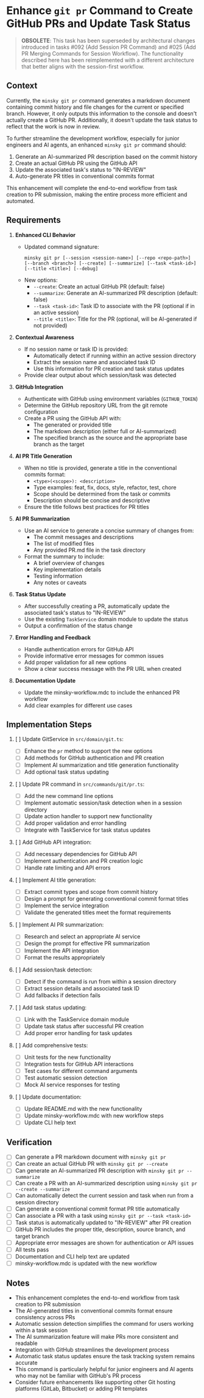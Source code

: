# Enhance `git pr` Command to Create GitHub PRs and Update Task Status

> **OBSOLETE**: This task has been superseded by architectural changes introduced in tasks #092 (Add Session PR Command) and #025 (Add PR Merging Commands for Session Workflow). The functionality described here has been reimplemented with a different architecture that better aligns with the session-first workflow.

## Context

Currently, the `minsky git pr` command generates a markdown document containing commit history and file changes for the current or specified branch. However, it only outputs this information to the console and doesn't actually create a GitHub PR. Additionally, it doesn't update the task status to reflect that the work is now in review.

To further streamline the development workflow, especially for junior engineers and AI agents, an enhanced `minsky git pr` command should:

1. Generate an AI-summarized PR description based on the commit history
2. Create an actual GitHub PR using the GitHub API
3. Update the associated task's status to "IN-REVIEW"
4. Auto-generate PR titles in conventional commits format

This enhancement will complete the end-to-end workflow from task creation to PR submission, making the entire process more efficient and automated.

## Requirements

1. **Enhanced CLI Behavior**

   - Updated command signature:
     ```
     minsky git pr [--session <session-name>] [--repo <repo-path>] [--branch <branch>] [--create] [--summarize] [--task <task-id>] [--title <title>] [--debug]
     ```
   - New options:
     - `--create`: Create an actual GitHub PR (default: false)
     - `--summarize`: Generate an AI-summarized PR description (default: false)
     - `--task <task-id>`: Task ID to associate with the PR (optional if in an active session)
     - `--title <title>`: Title for the PR (optional, will be AI-generated if not provided)

2. **Contextual Awareness**

   - If no session name or task ID is provided:
     - Automatically detect if running within an active session directory
     - Extract the session name and associated task ID
     - Use this information for PR creation and task status updates
   - Provide clear output about which session/task was detected

3. **GitHub Integration**

   - Authenticate with GitHub using environment variables (`GITHUB_TOKEN`)
   - Determine the GitHub repository URL from the git remote configuration
   - Create a PR using the GitHub API with:
     - The generated or provided title
     - The markdown description (either full or AI-summarized)
     - The specified branch as the source and the appropriate base branch as the target

4. **AI PR Title Generation**

   - When no title is provided, generate a title in the conventional commits format:
     - `<type>(<scope>): <description>`
     - Type examples: feat, fix, docs, style, refactor, test, chore
     - Scope should be determined from the task or commits
     - Description should be concise and descriptive
   - Ensure the title follows best practices for PR titles

5. **AI PR Summarization**

   - Use an AI service to generate a concise summary of changes from:
     - The commit messages and descriptions
     - The list of modified files
     - Any provided PR.md file in the task directory
   - Format the summary to include:
     - A brief overview of changes
     - Key implementation details
     - Testing information
     - Any notes or caveats

6. **Task Status Update**

   - After successfully creating a PR, automatically update the associated task's status to "IN-REVIEW"
   - Use the existing `TaskService` domain module to update the status
   - Output a confirmation of the status change

7. **Error Handling and Feedback**

   - Handle authentication errors for GitHub API
   - Provide informative error messages for common issues
   - Add proper validation for all new options
   - Show a clear success message with the PR URL when created

8. **Documentation Update**
   - Update the minsky-workflow.mdc to include the enhanced PR workflow
   - Add clear examples for different use cases

## Implementation Steps

1. [ ] Update GitService in `src/domain/git.ts`:

   - [ ] Enhance the `pr` method to support the new options
   - [ ] Add methods for GitHub authentication and PR creation
   - [ ] Implement AI summarization and title generation functionality
   - [ ] Add optional task status updating

2. [ ] Update PR command in `src/commands/git/pr.ts`:

   - [ ] Add the new command line options
   - [ ] Implement automatic session/task detection when in a session directory
   - [ ] Update action handler to support new functionality
   - [ ] Add proper validation and error handling
   - [ ] Integrate with TaskService for task status updates

3. [ ] Add GitHub API integration:

   - [ ] Add necessary dependencies for GitHub API
   - [ ] Implement authentication and PR creation logic
   - [ ] Handle rate limiting and API errors

4. [ ] Implement AI title generation:

   - [ ] Extract commit types and scope from commit history
   - [ ] Design a prompt for generating conventional commit format titles
   - [ ] Implement the service integration
   - [ ] Validate the generated titles meet the format requirements

5. [ ] Implement AI PR summarization:

   - [ ] Research and select an appropriate AI service
   - [ ] Design the prompt for effective PR summarization
   - [ ] Implement the API integration
   - [ ] Format the results appropriately

6. [ ] Add session/task detection:

   - [ ] Detect if the command is run from within a session directory
   - [ ] Extract session details and associated task ID
   - [ ] Add fallbacks if detection fails

7. [ ] Add task status updating:

   - [ ] Link with the TaskService domain module
   - [ ] Update task status after successful PR creation
   - [ ] Add proper error handling for task updates

8. [ ] Add comprehensive tests:

   - [ ] Unit tests for the new functionality
   - [ ] Integration tests for GitHub API interactions
   - [ ] Test cases for different command arguments
   - [ ] Test automatic session detection
   - [ ] Mock AI service responses for testing

9. [ ] Update documentation:
   - [ ] Update README.md with the new functionality
   - [ ] Update minsky-workflow.mdc with new workflow steps
   - [ ] Update CLI help text

## Verification

- [ ] Can generate a PR markdown document with `minsky git pr`
- [ ] Can create an actual GitHub PR with `minsky git pr --create`
- [ ] Can generate an AI-summarized PR description with `minsky git pr --summarize`
- [ ] Can create a PR with an AI-summarized description using `minsky git pr --create --summarize`
- [ ] Can automatically detect the current session and task when run from a session directory
- [ ] Can generate a conventional commit format PR title automatically
- [ ] Can associate a PR with a task using `minsky git pr --task <task-id>`
- [ ] Task status is automatically updated to "IN-REVIEW" after PR creation
- [ ] GitHub PR includes the proper title, description, source branch, and target branch
- [ ] Appropriate error messages are shown for authentication or API issues
- [ ] All tests pass
- [ ] Documentation and CLI help text are updated
- [ ] minsky-workflow.mdc is updated with the new workflow

## Notes

- This enhancement completes the end-to-end workflow from task creation to PR submission
- The AI-generated titles in conventional commits format ensure consistency across PRs
- Automatic session detection simplifies the command for users working within a task session
- The AI summarization feature will make PRs more consistent and readable
- Integration with GitHub streamlines the development process
- Automatic task status updates ensure the task tracking system remains accurate
- This command is particularly helpful for junior engineers and AI agents who may not be familiar with GitHub's PR process
- Consider future enhancements like supporting other Git hosting platforms (GitLab, Bitbucket) or adding PR templates

